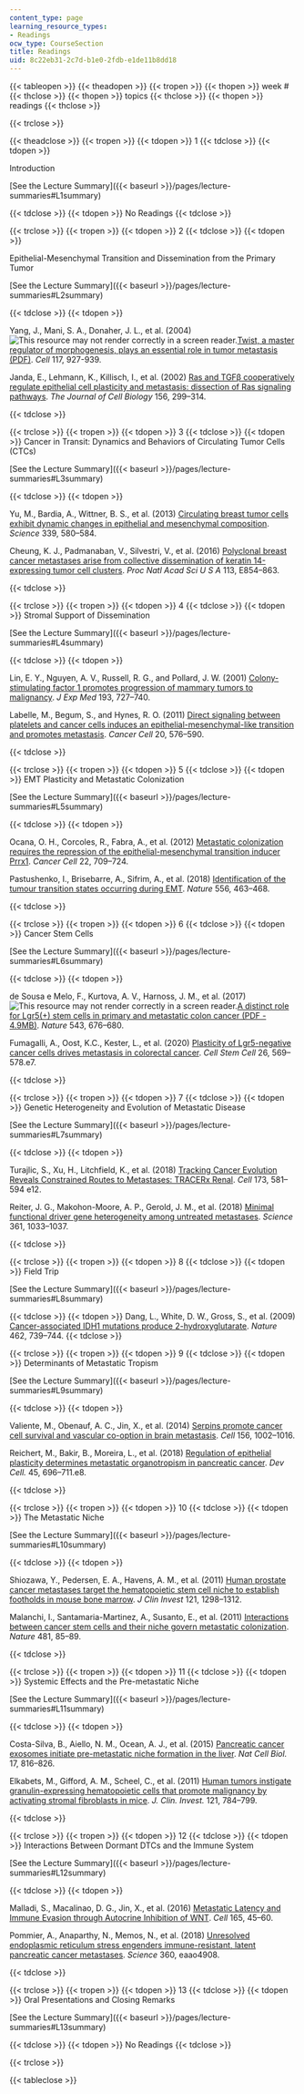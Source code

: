 ```yaml
---
content_type: page
learning_resource_types:
- Readings
ocw_type: CourseSection
title: Readings
uid: 8c22eb31-2c7d-b1e0-2fdb-e1de11b8dd18
---
```


{{< tableopen >}}
{{< theadopen >}}
{{< tropen >}}
{{< thopen >}}
week #
{{< thclose >}}
{{< thopen >}}
topics
{{< thclose >}}
{{< thopen >}}
readings
{{< thclose >}}

{{< trclose >}}

{{< theadclose >}}
{{< tropen >}}
{{< tdopen >}}
1
{{< tdclose >}}
{{< tdopen >}}


Introduction

[See the Lecture Summary]({{< baseurl >}}/pages/lecture-summaries#L1summary)


{{< tdclose >}}
{{< tdopen >}}
No Readings
{{< tdclose >}}

{{< trclose >}}
{{< tropen >}}
{{< tdopen >}}
2
{{< tdclose >}}
{{< tdopen >}}


Epithelial-Mesenchymal Transition and Dissemination from the Primary Tumor

[See the Lecture Summary]({{< baseurl >}}/pages/lecture-summaries#L2summary)


{{< tdclose >}}
{{< tdopen >}}


Yang, J., Mani, S. A., Donaher, J. L., et al. (2004) ![This resource may not render correctly in a screen reader.](/images/inacessible.gif)[Twist, a master regulator of morphogenesis, plays an essential role in tumor metastasis (PDF)](https://www.cell.com/cell/pdf/S0092-8674(04)00576-8.pdf). _Cell_ 117, 927-939.

Janda, E., Lehmann, K., Killisch, I., et al. (2002) [Ras and TGFβ cooperatively regulate epithelial cell plasticity and metastasis: dissection of Ras signaling pathways](https://www.ncbi.nlm.nih.gov/pmc/articles/PMC2199233/). _The Journal of Cell Biology_ 156, 299–314.


{{< tdclose >}}

{{< trclose >}}
{{< tropen >}}
{{< tdopen >}}
3
{{< tdclose >}}
{{< tdopen >}}
Cancer in Transit: Dynamics and Behaviors of Circulating Tumor Cells (CTCs)

[See the Lecture Summary]({{< baseurl >}}/pages/lecture-summaries#L3summary)


{{< tdclose >}}
{{< tdopen >}}


Yu, M., Bardia, A., Wittner, B. S., et al. (2013) [Circulating breast tumor cells exhibit dynamic changes in epithelial and mesenchymal composition](https://www.ncbi.nlm.nih.gov/pmc/articles/PMC3760262/). _Science_ 339, 580–584.

Cheung, K. J., Padmanaban, V., Silvestri, V., et al. (2016) [Polyclonal breast cancer metastases arise from collective dissemination of keratin 14-expressing tumor cell clusters](https://www.ncbi.nlm.nih.gov/pmc/articles/PMC4763783/). _Proc Natl Acad Sci U S A_ 113, E854–863.


{{< tdclose >}}

{{< trclose >}}
{{< tropen >}}
{{< tdopen >}}
4
{{< tdclose >}}
{{< tdopen >}}
Stromal Support of Dissemination

[See the Lecture Summary]({{< baseurl >}}/pages/lecture-summaries#L4summary)


{{< tdclose >}}
{{< tdopen >}}


Lin, E. Y., Nguyen, A. V., Russell, R. G., and Pollard, J. W. (2001) [Colony-stimulating factor 1 promotes progression of mammary tumors to malignancy](https://www.ncbi.nlm.nih.gov/pmc/articles/PMC2193412/). _J Exp Med_ 193, 727–740.

Labelle, M., Begum, S., and Hynes, R. O. (2011) [Direct signaling between platelets and cancer cells induces an epithelial-mesenchymal-like transition and promotes metastasis](https://www.ncbi.nlm.nih.gov/pmc/articles/PMC3487108/). _Cancer Cell_ 20, 576–590.


{{< tdclose >}}

{{< trclose >}}
{{< tropen >}}
{{< tdopen >}}
5
{{< tdclose >}}
{{< tdopen >}}
EMT Plasticity and Metastatic Colonization

[See the Lecture Summary]({{< baseurl >}}/pages/lecture-summaries#L5summary)


{{< tdclose >}}
{{< tdopen >}}


Ocana, O. H., Corcoles, R., Fabra, A., et al. (2012) [Metastatic colonization requires the repression of the epithelial-mesenchymal transition inducer Prrx1](https://pubmed.ncbi.nlm.nih.gov/23201163/). _Cancer Cell_ 22, 709–724.

Pastushenko, I., Brisebarre, A., Sifrim, A., et al. (2018) [Identification of the tumour transition states occurring during EMT](https://pubmed.ncbi.nlm.nih.gov/29670281/). _Nature_ 556, 463–468.


{{< tdclose >}}

{{< trclose >}}
{{< tropen >}}
{{< tdopen >}}
6
{{< tdclose >}}
{{< tdopen >}}
Cancer Stem Cells

[See the Lecture Summary]({{< baseurl >}}/pages/lecture-summaries#L6summary)


{{< tdclose >}}
{{< tdopen >}}


de Sousa e Melo, F., Kurtova, A. V., Harnoss, J. M., et al. (2017) ![This resource may not render correctly in a screen reader.](/images/inacessible.gif)[A distinct role for Lgr5(+) stem cells in primary and metastatic colon cancer (PDF - 4.9MB)](https://www.nature.com/articles/nature21713.pdf?origin=ppub). _Nature_ 543, 676–680.

Fumagalli, A., Oost, K.C., Kester, L., et al. (2020) [Plasticity of Lgr5-negative cancer cells drives metastasis in colorectal cancer](https://www.ncbi.nlm.nih.gov/pmc/articles/PMC7118369/). _Cell Stem Cell_ 26, 569–578.e7.


{{< tdclose >}}

{{< trclose >}}
{{< tropen >}}
{{< tdopen >}}
7
{{< tdclose >}}
{{< tdopen >}}
Genetic Heterogeneity and Evolution of Metastatic Disease

[See the Lecture Summary]({{< baseurl >}}/pages/lecture-summaries#L7summary)


{{< tdclose >}}
{{< tdopen >}}


Turajlic, S., Xu, H., Litchfield, K., et al. (2018) [Tracking Cancer Evolution Reveals Constrained Routes to Metastases: TRACERx Renal](https://www.ncbi.nlm.nih.gov/pmc/articles/PMC5938365/). _Cell_ 173, 581–594 e12.

Reiter, J. G., Makohon-Moore, A. P., Gerold, J. M., et al. (2018) [Minimal functional driver gene heterogeneity among untreated metastases](https://www.ncbi.nlm.nih.gov/pmc/articles/PMC6329287/). _Science_ 361, 1033–1037.


{{< tdclose >}}

{{< trclose >}}
{{< tropen >}}
{{< tdopen >}}
8
{{< tdclose >}}
{{< tdopen >}}
Field Trip

[See the Lecture Summary]({{< baseurl >}}/pages/lecture-summaries#L8summary)


{{< tdclose >}}
{{< tdopen >}}
Dang, L., White, D. W., Gross, S., et al. (2009) [Cancer-associated IDH1 mutations produce 2-hydroxyglutarate](https://www.ncbi.nlm.nih.gov/pmc/articles/PMC2818760/). _Nature_ 462, 739–744.
{{< tdclose >}}

{{< trclose >}}
{{< tropen >}}
{{< tdopen >}}
9
{{< tdclose >}}
{{< tdopen >}}
Determinants of Metastatic Tropism

[See the Lecture Summary]({{< baseurl >}}/pages/lecture-summaries#L9summary)


{{< tdclose >}}
{{< tdopen >}}


Valiente, M., Obenauf, A. C., Jin, X., et al. (2014) [Serpins promote cancer cell survival and vascular co-option in brain metastasis](https://www.ncbi.nlm.nih.gov/pmc/articles/PMC3988473/). _Cell_ 156, 1002–1016.

Reichert, M., Bakir, B., Moreira, L., et al. (2018) [Regulation of epithelial plasticity determines metastatic organotropism in pancreatic cancer](https://www.ncbi.nlm.nih.gov/pmc/articles/PMC6011231/). _Dev Cell._ 45, 696–711.e8.


{{< tdclose >}}

{{< trclose >}}
{{< tropen >}}
{{< tdopen >}}
10
{{< tdclose >}}
{{< tdopen >}}
The Metastatic Niche

[See the Lecture Summary]({{< baseurl >}}/pages/lecture-summaries#L10summary)


{{< tdclose >}}
{{< tdopen >}}


Shiozawa, Y., Pedersen, E. A., Havens, A. M., et al. (2011) [Human prostate cancer metastases target the hematopoietic stem cell niche to establish footholds in mouse bone marrow](https://www.ncbi.nlm.nih.gov/pmc/articles/PMC3069764/). _J Clin Invest_ 121, 1298–1312.

Malanchi, I., Santamaria-Martinez, A., Susanto, E., et al. (2011) [Interactions between cancer stem cells and their niche govern metastatic colonization](https://europepmc.org/article/med/22158103). _Nature_ 481, 85–89.


{{< tdclose >}}

{{< trclose >}}
{{< tropen >}}
{{< tdopen >}}
11
{{< tdclose >}}
{{< tdopen >}}
Systemic Effects and the Pre-metastatic Niche

[See the Lecture Summary]({{< baseurl >}}/pages/lecture-summaries#L11summary)


{{< tdclose >}}
{{< tdopen >}}


Costa-Silva, B., Aiello, N. M., Ocean, A. J., et al. (2015) [Pancreatic cancer exosomes initiate pre-metastatic niche formation in the liver](https://www.ncbi.nlm.nih.gov/pmc/articles/PMC5769922/). _Nat Cell Biol._ 17, 816–826.

Elkabets, M., Gifford, A. M., Scheel, C., et al. (2011) [Human tumors instigate granulin-expressing hematopoietic cells that promote malignancy by activating stromal fibroblasts in mice](https://www.ncbi.nlm.nih.gov/pmc/articles/PMC3026724/). _J. Clin. Invest._ 121, 784–799.


{{< tdclose >}}

{{< trclose >}}
{{< tropen >}}
{{< tdopen >}}
12
{{< tdclose >}}
{{< tdopen >}}
Interactions Between Dormant DTCs and the Immune System

[See the Lecture Summary]({{< baseurl >}}/pages/lecture-summaries#L12summary)


{{< tdclose >}}
{{< tdopen >}}


Malladi, S., Macalinao, D. G., Jin, X., et al. (2016) [Metastatic Latency and Immune Evasion through Autocrine Inhibition of WNT](https://www.ncbi.nlm.nih.gov/pmc/articles/PMC4808520/). _Cell_ 165, 45–60.

Pommier, A., Anaparthy, N., Memos, N., et al. (2018) [Unresolved endoplasmic reticulum stress engenders immune-resistant, latent pancreatic cancer metastases](https://www.ncbi.nlm.nih.gov/pmc/articles/PMC6547380/). _Science_ 360, eaao4908.


{{< tdclose >}}

{{< trclose >}}
{{< tropen >}}
{{< tdopen >}}
13
{{< tdclose >}}
{{< tdopen >}}
Oral Presentations and Closing Remarks

[See the Lecture Summary]({{< baseurl >}}/pages/lecture-summaries#L13summary)


{{< tdclose >}}
{{< tdopen >}}
No Readings
{{< tdclose >}}

{{< trclose >}}

{{< tableclose >}}
